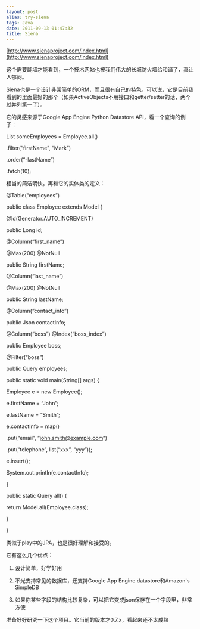 ```yaml
---
layout: post
alias: try-siena
tags: Java
date: 2011-09-13 01:47:32
title: Siena
---
```


[http://www.sienaproject.com/index.html](http://www.sienaproject.com/index.html)

这个需要翻墙才能看到，一个技术网站也被我们伟大的长城防火墙给和谐了，真让人郁闷。

Siena也是一个设计非常简单的ORM，而且很有自己的特色。可以说，它是目前我看到的里面最好的那个（如果ActiveObjects不用接口和getter/setter的话，两个就并列第一了）。

它的灵感来源于Google App Engine Python Datastore API，看一个查询的例子：

List<Employee> someEmployees = Employee.all()

.filter(&#8220;firstName&#8221;, &#8220;Mark&#8221;)

.order(&#8220;-lastName&#8221;)

.fetch(10);<span id="more-98"></span>

相当的简洁明快。再和它的实体类的定义：

@Table(&#8220;employees&#8221;)

public class Employee extends Model {

@Id(Generator.AUTO_INCREMENT)

public Long id;

@Column(&#8220;first_name&#8221;)

@Max(200) @NotNull

public String firstName;

@Column(&#8220;last_name&#8221;)

@Max(200) @NotNull

public String lastName;

@Column(&#8220;contact_info&#8221;)

public Json contactInfo;

@Column(&#8220;boss&#8221;) @Index(&#8220;boss_index&#8221;)

public Employee boss;

@Filter(&#8220;boss&#8221;)

public Query<Employee> employees;

public static void main(String[] args) {

Employee e = new Employee();

e.firstName = &#8220;John&#8221;;

e.lastName = &#8220;Smith&#8221;;

e.contactInfo = map()

.put(&#8220;email&#8221;, &#8220;[john.smith@example.com](mailto:john.smith@example.com)&#8220;)

.put(&#8220;telephone&#8221;, list(&#8220;xxx&#8221;, &#8220;yyy&#8221;));

e.insert();

System.out.println(e.contactInfo);

}

public static Query<Employee> all() {

return Model.all(Employee.class);

}

}

类似于play中的JPA，也是很好理解和接受的。

它有这么几个优点：

1. 设计简单，好学好用

2. 不光支持常见的数据库，还支持Google App Engine datastore和Amazon's SimpleDB

3. 如果你某些字段的结构比较复杂，可以把它变成json保存在一个字段里，非常方便

准备好好研究一下这个项目。它当前的版本才0.7.x，看起来还不太成熟
